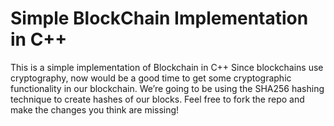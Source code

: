 # Simple BlockChain Implementation in C++
This is a simple implementation of Blockchain in C++
Since blockchains use cryptography, now would be a good time to get some cryptographic functionality in our blockchain. We’re going to be using the SHA256 hashing technique to create hashes of our blocks.
Feel free to fork the repo and make the changes you think are missing!
